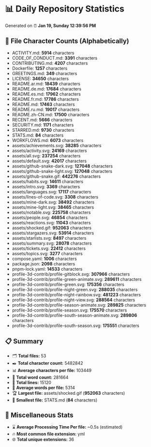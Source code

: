 # 📊 Daily Repository Statistics
Generated on ⏰ **Jan 19, Sunday 12:39:56 PM**

## 📂 File Character Counts (Alphabetically)
- ACTIVITY.md: **5914** characters
- CODE_OF_CONDUCT.md: **3391** characters
- CONTRIBUTING.md: **4207** characters
- Dockerfile: **1257** characters
- GREETINGS.md: **349** characters
- LICENSE: **34650** characters
- README.ar.md: **18439** characters
- README.de.md: **17684** characters
- README.es.md: **17962** characters
- README.fr.md: **17786** characters
- README.md: **17463** characters
- README.ru.md: **19017** characters
- README.zh-CN.md: **17500** characters
- RECENT.md: **5666** characters
- SECURITY.md: **1171** characters
- STARRED.md: **9730** characters
- STATS.md: **84** characters
- WORKFLOWS.md: **6073** characters
- assets/achievements.svg: **38285** characters
- assets/activity.svg: **24169** characters
- assets/all.svg: **237254** characters
- assets/default.svg: **42017** characters
- assets/github-snake-dark.svg: **127048** characters
- assets/github-snake-light.svg: **127048** characters
- assets/github-snake.gif: **442276** characters
- assets/habits.svg: **14611** characters
- assets/intro.svg: **3369** characters
- assets/languages.svg: **17117** characters
- assets/lines-of-code.svg: **3308** characters
- assets/mine-dark.svg: **38492** characters
- assets/mine-light.svg: **38465** characters
- assets/notable.svg: **225758** characters
- assets/people.svg: **46854** characters
- assets/reactions.svg: **11043** characters
- assets/shocked.gif: **952063** characters
- assets/stargazers.svg: **53914** characters
- assets/starlists.svg: **8497** characters
- assets/summary.svg: **28078** characters
- assets/tickets.svg: **22412** characters
- assets/topics.svg: **3277** characters
- compose.yaml: **1006** characters
- package.json: **2098** characters
- pnpm-lock.yaml: **14533** characters
- profile-3d-contrib/profile-gitblock.svg: **307966** characters
- profile-3d-contrib/profile-green-animate.svg: **289611** characters
- profile-3d-contrib/profile-green.svg: **175356** characters
- profile-3d-contrib/profile-night-green.svg: **288035** characters
- profile-3d-contrib/profile-night-rainbow.svg: **481223** characters
- profile-3d-contrib/profile-night-view.svg: **288564** characters
- profile-3d-contrib/profile-season-animate.svg: **289825** characters
- profile-3d-contrib/profile-season.svg: **175570** characters
- profile-3d-contrib/profile-south-season-animate.svg: **289806** characters
- profile-3d-contrib/profile-south-season.svg: **175551** characters

## 📋 Summary
- 🗂️ **Total files:** 53
- ✒️ **Total character count:** 5482842
- 📊 **Average characters per file:** 103449
- 📝 **Total word count:** 281664
- 🧾 **Total lines:** 15120
- 📐 **Average words per file:** 5314
- 🏆 **Largest file:** assets/shocked.gif (**952063** characters)
- 🥉 **Smallest file:** STATS.md (**84** characters)

## 🌟 Miscellaneous Stats
- ⌛ **Average Processing Time Per file:** ~0.5s (estimated)
- 🔥 **Most common file extension:** yml
- 🌐 **Total unique extensions:** 36
